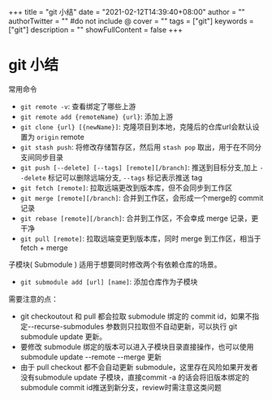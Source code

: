 +++
title = "git 小结"
date = "2021-02-12T14:39:40+08:00"
author = ""
authorTwitter = "" #do not include @
cover = ""
tags = ["git"]
keywords = ["git"]
description = ""
showFullContent = false
+++
# git 小结
常用命令
- `git remote -v`: 查看绑定了哪些上游
- `git remote add {remoteName} {url}`: 添加上游
- `git clone {url} [{newName}]`: 克隆项目到本地，克隆后的仓库url会默认设置为 `origin` remote
- `git stash push`: 将修改存储暂存区，然后用 `stash pop` 取出，用于在不同分支间同步目录
- `git push [--delete] [--tags] [remote][/branch]`: 推送到目标分支,加上 `--delete` 标记可以删除远端分支, `--tags` 标记表示推送 tag
- `git fetch [remote]`: 拉取远端更改到版本库，但不会同步到工作区
- `git merge [remote][/branch]`: 合并到工作区，会形成一个merge的 commit 记录
- `git rebase [remote][/branch]`: 合并到工作区，不会幸成 merge 记录，更干净
- `git pull [remote]`: 拉取远端变更到版本库，同时 merge 到工作区，相当于 fetch + merge

子模块( Submodule )
适用于想要同时修改两个有依赖仓库的场景。
- `git submodule add [url] [name]`: 添加仓库作为子模块

需要注意的点：
- git checkoutout 和 pull 都会拉取 submodule 绑定的 commit id，如果不指定--recurse-submodules 参数则只拉取但不自动更新，可以执行 git submodule update 更新。
- 要修改 submodule 绑定的版本可以进入子模块目录直接操作，也可以使用submodule update --remote --merge 更新
- 由于 pull checkout 都不会自动更新 submodule，这里存在风险如果开发者没有submodule update 子模块，直接commit -a 的话会将旧版本绑定的submodule commit id推送到新分支，review时需注意这类问题
